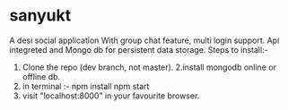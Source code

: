 # sanyukt
A desi social application
With group chat feature, multi login support.
Api integreted and Mongo db for persistent data storage. 
Steps to install:-
1. Clone the repo (dev branch, not master).
2.install mongodb online or offline db.
3. in terminal :- npm install
                  npm start
4. visit "localhost:8000" in your favourite browser.
